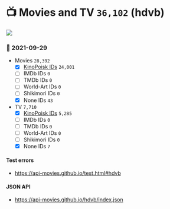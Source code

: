# :tv: Movies and TV `36,102` (hdvb)

<a href="https://API-Movies.github.io"><img src="https://API-Movies.github.io/banner.png?cache"></a>

### :date: 2021-09-29
- Movies `28,392`
  - [x] <a href="https://API-Movies.github.io/hdvb/movie_kinopoisk_ids.json">KinoPoisk IDs</a> `24,001`
  - [ ] IMDb IDs `0`
  - [ ] TMDb IDs `0`
  - [ ] World-Art IDs `0`
  - [ ] Shikimori IDs `0`
  - [x] None IDs `43`
- TV `7,710`
  - [x] <a href="https://API-Movies.github.io/hdvb/tv_kinopoisk_ids.json">KinoPoisk IDs</a> `5,285`
  - [ ] IMDb IDs `0`
  - [ ] TMDb IDs `0`
  - [ ] World-Art IDs `0`
  - [ ] Shikimori IDs `0`
  - [x] None IDs `7`
#### Test errors
- <a href='https://api-movies.github.io/test.html#hdvb'>https://api-movies.github.io/test.html#hdvb</a>
#### JSON API
- <a href='https://api-movies.github.io/hdvb/index.json'>https://api-movies.github.io/hdvb/index.json</a>
